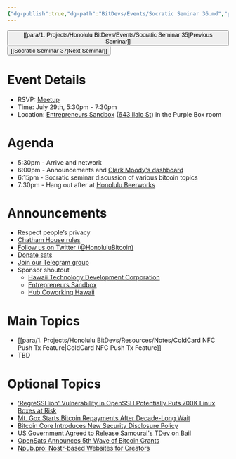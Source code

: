 ```yaml
---
{"dg-publish":true,"dg-path":"BitDevs/Events/Socratic Seminar 36.md","permalink":"/bit-devs/events/socratic-seminar-36/","title":"Socratic Seminar 36","tags":["bitdevs","bitcoin","resource","socratic-36"],"noteIcon":"3","created":"2024-06-30T17:48:40.592-10:00","updated":"2024-07-10T20:59:08.963-10:00"}
---
```




<button class="obsidian-button previous-seminar">[[para/1. Projects/Honolulu BitDevs/Events/Socratic Seminar 35\|Previous Seminar]]</button> <button class="obsidian-button next-seminar">[[Socratic Seminar 37\|Next Seminar]]</button>

# Event Details

- RSVP: [Meetup](https://www.meetup.com/honolulu-bitdevs/events/302110978/)
- Time: July 29th, 5:30pm - 7:30pm
- Location: [Entrepreneurs Sandbox](https://sandboxhawaii.org/) ([643 Ilalo St](https://goo.gl/maps/3Zj38htV13iUn4dcA)) in the Purple Box room

# Agenda

- 5:30pm - Arrive and network  
- 6:00pm - Announcements and [Clark Moody's dashboard](https://bitcoin.clarkmoody.com/dashboard/)
- 6:15pm - Socratic seminar discussion of various bitcoin topics
- 7:30pm - Hang out after at [Honolulu Beerworks](https://www.honolulubeerworks.com/)

# Announcements

- Respect people’s privacy
- [Chatham House rules](https://www.chathamhouse.org/about-us/chatham-house-rule)
- [Follow us on Twitter (@HonoluluBitcoin)](https://twitter.com/HonoluluBitcoin)
- [Donate sats](https://checkout.opennode.com/p/5dea6b7a-d33c-4fda-b54c-98f092814c7d)
- [Join our Telegram group](https://t.me/+Ho8M3ZAFmC5mY2Mx)
- Sponsor shoutout
	- [Hawaii Technology Development Corporation](https://www.htdc.org/about/)
	- [Entrepreneurs Sandbox](https://sandboxhawaii.org/)
	- [Hub Coworking Hawaii](https://hubcoworkinghi.com/)

# Main Topics

- [[para/1. Projects/Honolulu BitDevs/Resources/Notes/ColdCard NFC Push Tx Feature\|ColdCard NFC Push Tx Feature]]
- TBD

# Optional Topics

- ['RegreSSHion' Vulnerability in OpenSSH Potentially Puts 700K Linux Boxes at Risk](https://www.nobsbitcoin.com/regresshion-vulnerability-in-openssh/)
- [Mt. Gox Starts Bitcoin Repayments After Decade-Long Wait](https://www.nobsbitcoin.com/mt-gox-starts-bitcoin-repayments-after-decade-long-wait/)
- [Bitcoin Core Introduces New Security Disclosure Policy](https://www.nobsbitcoin.com/bitcoin-core-introduces-new-security-disclosure-policy/)
- [US Government Agreed to Release Samourai's TDev on Bail](https://www.nobsbitcoin.com/us-government-agreed-to-release-tdev-on-bail/)
- [OpenSats Announces 5th Wave of Bitcoin Grants](https://www.nobsbitcoin.com/opensats-announces-5th-wave-of-bitcoin-grants/)
- [Npub.pro: Nostr-based Websites for Creators](https://www.nobsbitcoin.com/npub-pro-launched/)

